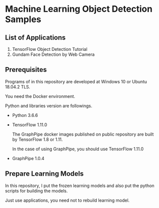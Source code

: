 # Machine Learning Object Detection Samples



## List of Applications

1. TensorFlow Object Detection Tutorial
2. Gundam Face Detection by Web Camera



## Prerequisites

Programs of in this repository are developed at Windows 10 or Ubuntu 18.04.2 TLS.

You need the Docker environment.

Python and libraries version are followings.

 - Python 3.6.6

 - TensorFlow 1.11.0

   The GraphPipe docker images published on public repository are built by TensorFlow 1.8 or 1.11.

   In the case of using GraphPipe, you should use TensorFlow 1.11.0 

 - GraphPipe 1.0.4



## Prepare Learning Models

In this repository, I put the frozen learning models and also put the python scripts for building the models.

Just use applications, you need not to rebuild learning model.

